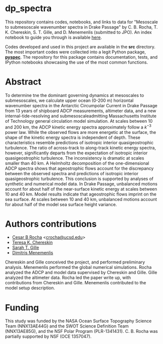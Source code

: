 # dp_spectra
This repository contains codes, notebooks, and links to data for "Mesoscale to submesoscale wavenumber spectra in Drake Passage" by C. B. Rocha, T. K. Chereskin, S. T. Gille, and D. Menemenlis (submitted to JPO). An index notebook to guide you through is available [here](http://nbviewer.ipython.org/github/crocha700/dp_spectra/blob/master/index.ipynb). 

Codes developed and used in this project are available in the **src** directory. The most important codes were collected into a legit Python package, [**pyspec**](https://github.com/crocha700/pyspec). The repository for this package contains documentation, tests, and IPython notebooks showcasing the use of the most common functions.

# Abstract
To determine tne the dominant governing dynamics at mesoscales to submesoscales, we calculate upper ocean
(0-200 m) horizontal wavenumber spectra in the Antarctic Circumpolar Current in Drake Passage from 13
years of shipboard ADCP measurements, altimeter data, and a new internal-tide-resolving and submesoscaleadmitting
Massachusetts Institute of Technology general circulation model simulation. At scales between 10
and 200 km, the ADCP kinetic energy spectra approximately follow a $k^{-3}$ power law. While the observed
flows are more energetic at the surface, the shape of the kinetic energy spectra is independent of depth. These
characteristics resemble predictions of isotropic interior quasigeostrophic turbulence. The ratio of across-track
to along-track kinetic energy spectra, however, significantly departs from the expectation of isotropic interior
quasigeostrophic turbulence. The inconsistency is dramatic at scales smaller than 40 km. A Helmholtz decomposition
of the one-dimensional ADCP spectra shows that ageostrophic flows account for the discrepancy
between the observed spectra and predictions of isotropic interior quasigeostrophic turbulence. This conclusion
is supported by analyses of synthetic and numerical model data. In Drake Passage, unbalanced motions
account for about half of the near-surface kinetic energy at scales between 10 and 40 km. Model results indicate
that ageostrophic flows imprint on the sea surface. At scales between 10 and 40 km, unbalanced motions
account for about half of the model sea surface height variance.

# Authors contributions

* [Cesar B Rocha](crocha700.github.io) <<crocha@ucsd.edu>>
* [Teresa K. Chereskin](http://tryfan.ucsd.edu)
* [Sarah T. Gille](http://www-pord.ucsd.edu/~sgille/)
* [Dimitris Menemenlis](https://science.jpl.nasa.gov/people/Menemenlis/)

Chereskin and Gille conceived the project, and performed preliminary analysis. Menemenlis performed the global numerical simulations. Rocha analyzed the ADCP and model data supervised by Chereskin and Gille. Gille analyzed the altimeter data. Rocha led the paper write up, with contributions from Chereskin and Gille. Menemenlis contributed to the model setup description.

# Funding
This study was funded by the NASA Ocean Surface Topography Science Team (NNX13AE44G) and the SWOT Science Definition Team (NNX13AE85G), and the NSF Polar Program (PLR-1341431). C. B. Rocha was partially supported by NSF (OCE 1357047).

